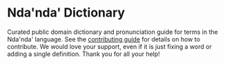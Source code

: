 
# Nda'nda' Dictionary

Curated public domain dictionary and pronunciation guide for terms in the Nda'nda' language. See the [contributing guide](https://github.com/drumworkteam/term/blob/make/.github/contributing.md) for details on how to contribute. We would love your support, even if it is just fixing a word or adding a single definition. Thank you for all your help!